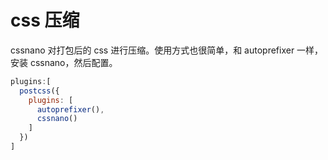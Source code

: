 # css 压缩

cssnano 对打包后的 css 进行压缩。使用方式也很简单，和 autoprefixer 一样，安装 cssnano，然后配置。

```js
plugins:[
  postcss({
    plugins: [
      autoprefixer(),
      cssnano()
    ]
  })
]
```
